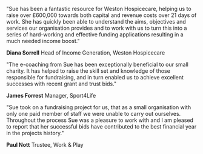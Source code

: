 <div class="testimonial-card">
    <div class="testimonial-content">
        <p>"Sue has been a fantastic resource for Weston Hospicecare, helping us to raise over £600,000 towards both capital and revenue costs over 21 days of work. She has quickly been able to understand the aims, objectives and services our organisation provides and to work with us to turn this into a series of hard-working and effective funding applications resulting in a much needed income boost."</p>
    </div>
    <div class="testimonial-author">
        <strong>Diana Sorrell</strong>
        <span>Head of Income Generation, Weston Hospicecare</span>
    </div>
</div>
<div class="testimonial-card">
    <div class="testimonial-content">
        <p>"The e-coaching from Sue has been exceptionally beneficial to our small charity. It has helped to raise the skill set and knowledge of those responsible for fundraising, and in turn enabled us to achieve excellent successes with recent grant and trust bids."</p>
    </div>
    <div class="testimonial-author">
        <strong>James Forrest</strong>
        <span>Manager, Sport4Life</span>
    </div>
</div>
<div class="testimonial-card">
    <div class="testimonial-content">
        <p>"Sue took on a fundraising project for us, that as a small organisation with only one paid member of staff we were unable to carry out ourselves. Throughout the process Sue was a pleasure to work with and I am pleased to report that her successful bids have contributed to the best financial year in the projects history."</p>
    </div>
    <div class="testimonial-author">
        <strong>Paul Nott</strong>
        <span>Trustee, Work & Play</span>
    </div>
</div>
